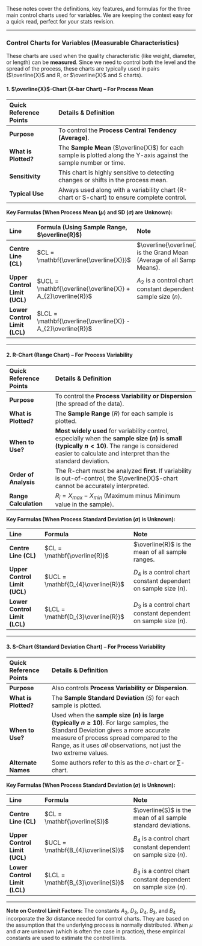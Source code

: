 These notes cover the definitions, key features, and formulas for the three main control charts used for variables. 
We are keeping the context easy for a quick read, perfect for your stats revision.

***

### Control Charts for Variables (Measurable Characteristics)

These charts are used when the quality characteristic (like weight, diameter, or length) can be **measured**. Since we need to control both the level and the spread of the process, these charts are typically used in pairs ($\overline{X}$ and R, or $\overline{X}$ and S charts).

#### 1. $\overline{X}$-Chart (X-bar Chart) – For Process Mean

| Quick Reference Points | Details & Definition |
| :--- | :--- |
| **Purpose** | To control the **Process Central Tendency (Average)**. |
| **What is Plotted?** | The **Sample Mean** ($\overline{X}$) for each sample is plotted along the Y-axis against the sample number or time. |
| **Sensitivity** | This chart is highly sensitive to detecting changes or shifts in the process mean. |
| **Typical Use** | Always used along with a variability chart (R-chart or S-chart) to ensure complete control. |

**Key Formulas (When Process Mean ($\mu$) and SD ($\sigma$) are Unknown):**

| Line | Formula (Using Sample Range, $\overline{R}$) | Note |
| :--- | :--- | :--- |
| **Centre Line (CL)** | $CL = \mathbf{\overline{\overline{X}}}$ | $\overline{\overline{X}}$ is the Grand Mean (Average of all Sample Means). |
| **Upper Control Limit (UCL)** | $UCL = \mathbf{\overline{\overline{X}} + A_{2}\overline{R}}$ | $A_{2}$ is a control chart constant dependent on sample size ($n$). |
| **Lower Control Limit (LCL)** | $LCL = \mathbf{\overline{\overline{X}} - A_{2}\overline{R}}$ | |

***

#### 2. R-Chart (Range Chart) – For Process Variability

| Quick Reference Points | Details & Definition |
| :--- | :--- |
| **Purpose** | To control the **Process Variability or Dispersion** (the spread of the data). |
| **What is Plotted?** | The **Sample Range** ($R$) for each sample is plotted. |
| **When to Use?** | **Most widely used** for variability control, especially when the **sample size ($n$) is small (typically $n < 10$)**. The range is considered easier to calculate and interpret than the standard deviation. |
| **Order of Analysis** | The R-chart must be analyzed **first**. If variability is out-of-control, the $\overline{X}$-chart cannot be accurately interpreted. |
| **Range Calculation** | $R_{i}=X_{max}-X_{min}$ (Maximum minus Minimum value in the sample). |

**Key Formulas (When Process Standard Deviation ($\sigma$) is Unknown):**

| Line | Formula | Note |
| :--- | :--- | :--- |
| **Centre Line (CL)** | $CL = \mathbf{\overline{R}}$ | $\overline{R}$ is the mean of all sample ranges. |
| **Upper Control Limit (UCL)** | $UCL = \mathbf{D_{4}\overline{R}}$ | $D_{4}$ is a control chart constant dependent on sample size ($n$). |
| **Lower Control Limit (LCL)** | $LCL = \mathbf{D_{3}\overline{R}}$ | $D_{3}$ is a control chart constant dependent on sample size ($n$). |

***

#### 3. S-Chart (Standard Deviation Chart) – For Process Variability

| Quick Reference Points | Details & Definition |
| :--- | :--- |
| **Purpose** | Also controls **Process Variability or Dispersion**. |
| **What is Plotted?** | The **Sample Standard Deviation** ($S$) for each sample is plotted. |
| **When to Use?** | Used when the **sample size ($n$) is large (typically $n \ge 10$)**. For large samples, the Standard Deviation gives a more accurate measure of process spread compared to the Range, as it uses *all* observations, not just the two extreme values. |
| **Alternate Names** | Some authors refer to this as the $\sigma$-chart or $\sum$-chart. |

**Key Formulas (When Process Standard Deviation ($\sigma$) is Unknown):**

| Line | Formula | Note |
| :--- | :--- | :--- |
| **Centre Line (CL)** | $CL = \mathbf{\overline{S}}$ | $\overline{S}$ is the mean of all sample standard deviations. |
| **Upper Control Limit (UCL)** | $UCL = \mathbf{B_{4}\overline{S}}$ | $B_{4}$ is a control chart constant dependent on sample size ($n$). |
| **Lower Control Limit (LCL)** | $LCL = \mathbf{B_{3}\overline{S}}$ | $B_{3}$ is a control chart constant dependent on sample size ($n$). |

***
**Note on Control Limit Factors:**
The constants $A_2$, $D_3$, $D_4$, $B_3$, and $B_4$ incorporate the $3\sigma$ distance needed for control charts. They are based on the assumption that the underlying process is normally distributed. When $\mu$ and $\sigma$ are unknown (which is often the case in practice), these empirical constants are used to estimate the control limits.
